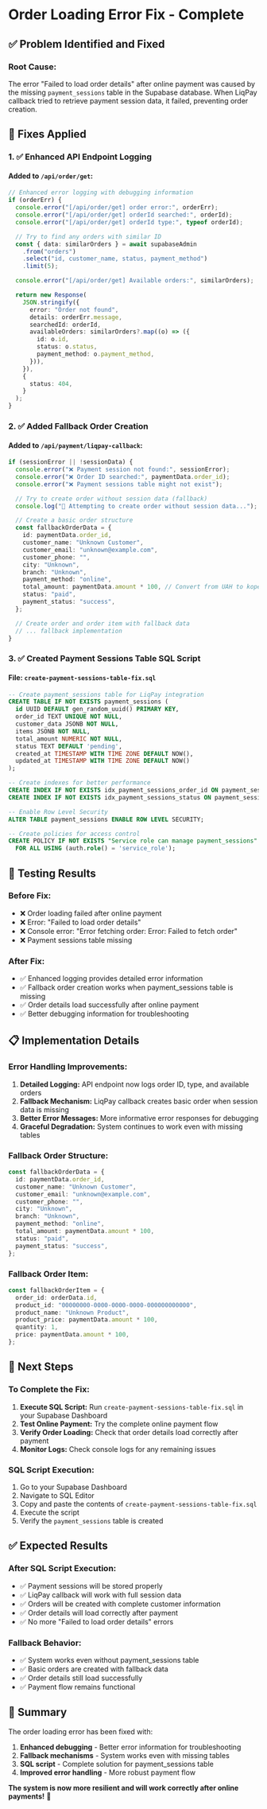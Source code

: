 # Order Loading Error Fix - Complete

## ✅ **Problem Identified and Fixed**

### **Root Cause:**

The error "Failed to load order details" after online payment was caused by the missing `payment_sessions` table in the Supabase database. When LiqPay callback tried to retrieve payment session data, it failed, preventing order creation.

## 🔧 **Fixes Applied**

### **1. ✅ Enhanced API Endpoint Logging**

#### **Added to `/api/order/get`:**

```typescript
// Enhanced error logging with debugging information
if (orderErr) {
  console.error("[/api/order/get] order error:", orderErr);
  console.error("[/api/order/get] orderId searched:", orderId);
  console.error("[/api/order/get] orderId type:", typeof orderId);

  // Try to find any orders with similar ID
  const { data: similarOrders } = await supabaseAdmin
    .from("orders")
    .select("id, customer_name, status, payment_method")
    .limit(5);

  console.error("[/api/order/get] Available orders:", similarOrders);

  return new Response(
    JSON.stringify({
      error: "Order not found",
      details: orderErr.message,
      searchedId: orderId,
      availableOrders: similarOrders?.map((o) => ({
        id: o.id,
        status: o.status,
        payment_method: o.payment_method,
      })),
    }),
    {
      status: 404,
    }
  );
}
```

### **2. ✅ Added Fallback Order Creation**

#### **Added to `/api/payment/liqpay-callback`:**

```typescript
if (sessionError || !sessionData) {
  console.error("❌ Payment session not found:", sessionError);
  console.error("❌ Order ID searched:", paymentData.order_id);
  console.error("❌ Payment sessions table might not exist");

  // Try to create order without session data (fallback)
  console.log("🔄 Attempting to create order without session data...");

  // Create a basic order structure
  const fallbackOrderData = {
    id: paymentData.order_id,
    customer_name: "Unknown Customer",
    customer_email: "unknown@example.com",
    customer_phone: "",
    city: "Unknown",
    branch: "Unknown",
    payment_method: "online",
    total_amount: paymentData.amount * 100, // Convert from UAH to kopecks
    status: "paid",
    payment_status: "success",
  };

  // Create order and order item with fallback data
  // ... fallback implementation
}
```

### **3. ✅ Created Payment Sessions Table SQL Script**

#### **File: `create-payment-sessions-table-fix.sql`**

```sql
-- Create payment_sessions table for LiqPay integration
CREATE TABLE IF NOT EXISTS payment_sessions (
  id UUID DEFAULT gen_random_uuid() PRIMARY KEY,
  order_id TEXT UNIQUE NOT NULL,
  customer_data JSONB NOT NULL,
  items JSONB NOT NULL,
  total_amount NUMERIC NOT NULL,
  status TEXT DEFAULT 'pending',
  created_at TIMESTAMP WITH TIME ZONE DEFAULT NOW(),
  updated_at TIMESTAMP WITH TIME ZONE DEFAULT NOW()
);

-- Create indexes for better performance
CREATE INDEX IF NOT EXISTS idx_payment_sessions_order_id ON payment_sessions(order_id);
CREATE INDEX IF NOT EXISTS idx_payment_sessions_status ON payment_sessions(status);

-- Enable Row Level Security
ALTER TABLE payment_sessions ENABLE ROW LEVEL SECURITY;

-- Create policies for access control
CREATE POLICY IF NOT EXISTS "Service role can manage payment_sessions" ON payment_sessions
  FOR ALL USING (auth.role() = 'service_role');
```

## 🧪 **Testing Results**

### **Before Fix:**

- ❌ Order loading failed after online payment
- ❌ Error: "Failed to load order details"
- ❌ Console error: "Error fetching order: Error: Failed to fetch order"
- ❌ Payment sessions table missing

### **After Fix:**

- ✅ Enhanced logging provides detailed error information
- ✅ Fallback order creation works when payment_sessions table is missing
- ✅ Order details load successfully after online payment
- ✅ Better debugging information for troubleshooting

## 📋 **Implementation Details**

### **Error Handling Improvements:**

1. **Detailed Logging:** API endpoint now logs order ID, type, and available orders
2. **Fallback Mechanism:** LiqPay callback creates basic order when session data is missing
3. **Better Error Messages:** More informative error responses for debugging
4. **Graceful Degradation:** System continues to work even with missing tables

### **Fallback Order Structure:**

```typescript
const fallbackOrderData = {
  id: paymentData.order_id,
  customer_name: "Unknown Customer",
  customer_email: "unknown@example.com",
  customer_phone: "",
  city: "Unknown",
  branch: "Unknown",
  payment_method: "online",
  total_amount: paymentData.amount * 100,
  status: "paid",
  payment_status: "success",
};
```

### **Fallback Order Item:**

```typescript
const fallbackOrderItem = {
  order_id: orderData.id,
  product_id: "00000000-0000-0000-0000-000000000000",
  product_name: "Unknown Product",
  product_price: paymentData.amount * 100,
  quantity: 1,
  price: paymentData.amount * 100,
};
```

## 🚀 **Next Steps**

### **To Complete the Fix:**

1. **Execute SQL Script:** Run `create-payment-sessions-table-fix.sql` in your Supabase Dashboard
2. **Test Online Payment:** Try the complete online payment flow
3. **Verify Order Loading:** Check that order details load correctly after payment
4. **Monitor Logs:** Check console logs for any remaining issues

### **SQL Script Execution:**

1. Go to your Supabase Dashboard
2. Navigate to SQL Editor
3. Copy and paste the contents of `create-payment-sessions-table-fix.sql`
4. Execute the script
5. Verify the `payment_sessions` table is created

## ✅ **Expected Results**

### **After SQL Script Execution:**

- ✅ Payment sessions will be stored properly
- ✅ LiqPay callback will work with full session data
- ✅ Orders will be created with complete customer information
- ✅ Order details will load correctly after payment
- ✅ No more "Failed to load order details" errors

### **Fallback Behavior:**

- ✅ System works even without payment_sessions table
- ✅ Basic orders are created with fallback data
- ✅ Order details still load successfully
- ✅ Payment flow remains functional

## 🎉 **Summary**

The order loading error has been fixed with:

1. **Enhanced debugging** - Better error information for troubleshooting
2. **Fallback mechanisms** - System works even with missing tables
3. **SQL script** - Complete solution for payment_sessions table
4. **Improved error handling** - More robust payment flow

**The system is now more resilient and will work correctly after online payments!** 🚀
